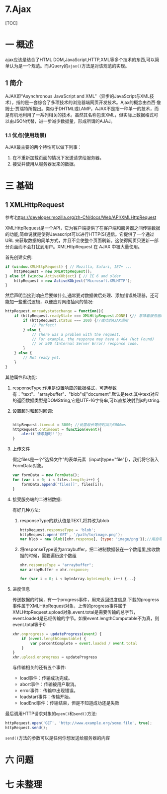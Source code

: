 # 7.Ajax
[TOC]
# 一 概述
ajax应该是结合了HTML DOM,JavaScript,HTTP,XML等多个技术的东西,可以简单认为是一个规范。而JQuery的`ajax()`方法是对该规范的实现。

## 1 简介
AJAX即“Asynchronous JavaScript and XML”（异步的JavaScript与XML技术），指的是一套综合了多项技术的浏览器端网页开发技术。Ajax的概念由杰西·詹姆士·贾瑞特所提出。类似于DHTML或LAMP，AJAX不是指一种单一的技术，而是有机地利用了一系列相关的技术。虽然其名称包含XML，但实际上数据格式可以由JSON代替，进一步减少数据量，形成所谓的AJAJ。

### 1.1 优点(使用场景)
AJAX最主要的两个特性可以做下列事：
1. 在不重新加载页面的情况下发送请求给服务器。
2. 接受并使用从服务器发来的数据。

# 三 基础
## 1 XMLHttpRequest
参考:https://developer.mozilla.org/zh-CN/docs/Web/API/XMLHttpRequest

XMLHttpRequest是一个API，它为客户端提供了在客户端和服务器之间传输数据的功能,简单说就是使得Javascript可以进行HTTP(S)通信。它提供了一个通过 URL 来获取数据的简单方式，并且不会使整个页面刷新。这使得网页只更新一部分页面而不会打扰到用户。XMLHttpRequest 在 AJAX 中被大量使用。

首先创建实例:
```JavaScript
if (window.XMLHttpRequest) { // Mozilla, Safari, IE7+ ...
    httpRequest = new XMLHttpRequest();
} else if (window.ActiveXObject) { // IE 6 and older
    httpRequest = new ActiveXObject("Microsoft.XMLHTTP");
}
```

然后声明当接到响应后要做什么,通常要对数据做后处理、添加错误处理器，还可能加一些重试逻辑，以便应对网络抽风的情况:
```JavaScript
httpRequest.onreadystatechange = function(){
    if (httpRequest.readyState === XMLHttpRequest.DONE) {// 意味着服务器响应收到了并且是没问题的
        if (httpRequest.status === 200) {//成功的AJAX调用
            // Perfect!
        } else {
            // There was a problem with the request.
            // For example, the response may have a 404 (Not Found)
            // or 500 (Internal Server Error) response code.
        }
    } else {
        // Not ready yet.
    }
}
```

其他属性和功能:
1. responseType:作用是设置响应的数据格式，可选参数有："text"、"arraybuffer"、"blob"或"document".默认是text.其中text对应的返回数据类型是DOMString,它是UTF-16字符串,可以直接映射到js的string.
1. 设置超时和超时回调:

    ```javascript

    httpRequest.timeout = 3000; //设置最长等待时间为3000ms
    httpRequest.ontimeout = function(event){
        alert('请求超时！');
    }
    ```

2. 上传文件

    假定files是一个"选择文件"的表单元素（input[type="file"]），我们将它装入FormData对象。

    ```javascript
    var formData = new FormData();
    for (var i = 0; i < files.length;i++) {
        formData.append('files[]', files[i]);
    }
    ```

3. 接受服务端的二进制数据:
    
    有好几种方法:
    1. responseType的默认值是TEXT,将其改为blob

        ```javascript
        httpRequest.responseType = 'blob';
        httpRequest.open('GET', '/path/to/image.png');
        var blob = new Blob([xhr.response], {type: 'image/png'});//用自带的Blob对象即可接收
        ```
    2. 将responseType设为arraybuffer，把二进制数据装在一个数组里,接收数据的时候，需要遍历这个数组

        ```javascript
        xhr.responseType = "arraybuffer";
        var arrayBuffer = xhr.response;

        for (var i = 0; i < byteArray.byteLength; i++) {...}
        ```

4. 进度信息

    传送数据的时候，有一个progress事件，用来返回进度信息.下载的progress事件属于XMLHttpRequest对象，上传的progress事件属于XMLHttpRequest.upload对象.event.total是需要传输的总字节，event.loaded是已经传输的字节。如果event.lengthComputable不为真，则event.total等于0
    
    ```javascript
    xhr.onprogress = updateProgress(event) {
        if (event.lengthComputable) {
            var percentComplete = event.loaded / event.total
        }
    }
    xhr.upload.onprogress = updateProgress
    ```

    与传输相关的还有五个事件:

    * load事件：传输成功完成。
    * abort事件：传输被用户取消。
    * error事件：传输中出现错误。
    * loadstart事件：传输开始。
    * loadEnd事件：传输结束，但是不知道成功还是失败

最后调用HTTP请求对象的`open()`和`send()`方法:
```JavaScript
httpRequest.open('GET', 'http://www.example.org/some.file', true);
httpRequest.send();
```
`send()`方法的参数可以是任何你想发送给服务器的内容




# 六 问题
# 七 未整理